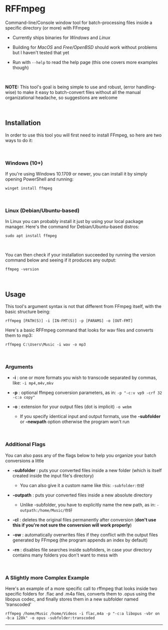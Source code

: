 # **RFFmpeg**

Command-line/Console window tool for batch-processing files inside a specific directory (or more) with FFmpeg

* Currently ships binaries for *Windows* and *Linux*
* Building for *MacOS* and *Free/OpenBSD* should work without problems but I haven't tested that yet

* Run with `--help` to read the help page (this one covers more examples though)

<br>

**NOTE:** This tool's goal is being simple to use and robust, (error handling-wise) to make it easy to batch-convert files without all the manual organizational headache, so suggestions are welcome

<br>

## **Installation**

In order to use this tool you will first need to install FFmpeg, so here are two ways to do it:

<br>

### **Windows (10+)**

If you're using Windows 10.1709 or newer, you can install it by simply opening PowerShell and running: 

    winget install ffmpeg

<br>

### **Linux (Debian/Ubuntu-based)**

In Linux you can probably install it just by using your local package manager. Here's the command for Debian/Ubuntu-based distros: 

    sudo apt install ffmpeg

<br>

You can then check if your installation succeeded by running the version command below and seeing if it produces any output:

    ffmpeg -version

<br>

## **Usage**

This tool's argument syntax is not that different from FFmpeg itself, with the basic structure being:
 
    rffmpeg [PATH(S)] -i [IN-FMT(S)] -p [PARAMS] -o [OUT-FMT]

Here's a basic RFFmpeg command that looks for wav files and converts them to mp3:

    rffmpeg C:\Users\Music -i wav -o mp3
  

<br>

 ### **Arguments**
 

 * **-i**   :   one or more formats you wish to transcode separated by commas, like: `-i mp4,m4v,mkv`

 * **-p**   :   optional ffmpeg conversion parameters, as in: `-p "-c:v vp9 -crf 32 -c:a copy"` 

 * **-o**   :   extension for your output files (dot is implicit) `-o webm`

    * If you specify identical input and output formats, use the **-subfolder** or **-newpath** option otherwise the program won't run

<br>

 ### **Additional Flags**

You can also pass any of the flags below to help you organize your batch conversions a little

 * **-subfolder** : puts your converted files inside a new folder (which is itself created inside the input file's directory)
    * You can also give it a custom name like this: `-subfolder:你好`
 * **-outpath**  : puts your converted files inside a new absolute directory
    * Unlike -subfolder, you have to explicitly name the new path, as in: `-outpath:/home/Music/你好`

 * **-cl**       : deletes the original files permanently after conversion (**don't use this if you're not sure the conversion will work properly**)

 * **-ow**       : automatically overwrites files if they conflict with the output files generated by FFmpeg  (the program appends an index by default)

 * **-rn**       : disables file searches inside subfolders, in case your directory contains many folders you  don't want to mess with

<br>

### **A Slightly more Complex Example**

Here's an example of a more specific call to rffmpeg that looks inside two specific folders for .flac and .m4a files, converts them to .opus using the libopus codec, and finally stores them in a new subfolder named 'transcoded'

    rffmpeg /home/Music /home/Videos -i flac,m4a -p "-c:a libopus -vbr on -b:a 128k" -o opus -subfolder:transcoded

***
